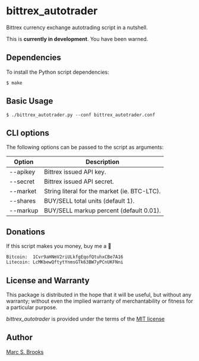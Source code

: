 # bittrex_autotrader

Bittrex currency exchange autotrading script in a nutshell.

This is **currently in development**. You have been warned.

## Dependencies

To install the Python script dependencies:

    $ make

## Basic Usage

    $ ./bittrex_autotrader.py --conf bittrex_autotrader.conf

## CLI options

The following options can be passed to the script as arguments:

| Option   | Description                                  |
| ---------| -------------------------------------------- |
| --apikey | Bittrex issued API key.                      |
| --secret | Bittrex issued API secret.                   |
| --market | String literal for the market (ie. BTC-LTC). |
| --shares | BUY/SELL total units (default 1).            |
| --markup | BUY/SELL markup percent (default 0.01).      |

## Donations

If this script makes you money, buy me a :beer:

    Bitcoin:  1Cvr9aHNmV2riULkfgEqofQtuhxCBe7A16
    Litecoin: LcMKbewQftytYnmsGTk63BW7yPCnUKFNni

## License and Warranty

This package is distributed in the hope that it will be useful, but without any warranty; without even the implied warranty of merchantability or fitness for a particular purpose.

_bittrex_autotrader_ is provided under the terms of the [MIT license](http://www.opensource.org/licenses/mit-license.php)

## Author

[Marc S. Brooks](https://github.com/nuxy)
